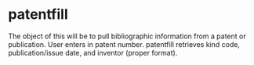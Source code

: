 # patentfill
The object of this will be to pull bibliographic information from a patent or publication.
User enters in patent number.
patentfill retrieves kind code, publication/issue date, and inventor (proper format).
